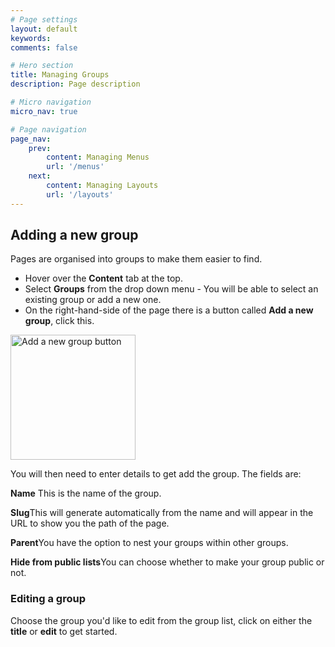 ```yaml
---
# Page settings
layout: default
keywords:
comments: false

# Hero section
title: Managing Groups
description: Page description

# Micro navigation
micro_nav: true

# Page navigation
page_nav:
    prev:
        content: Managing Menus
        url: '/menus'
    next:
        content: Managing Layouts
        url: '/layouts'
---
```


<h2 id="page-section1">Adding a new group</h2>
<p>Pages are organised into groups to make them easier to find.</p>
<ul>
    <li>Hover over the <strong>Content</strong> tab at the top.</li>
    <li>Select <strong>Groups</strong> from the drop down menu - You will be able to select an existing group or add a new one.</li> 
    <li>On the right-hand-side of the page there is a button called <strong>Add a new group</strong>, click this.</li>
</ul>
<img src="../images/new-group.png" style="width:200px" alt="Add a new group button">

<p>You will then need to enter details to get add the group. The fields are:</p>
<div class="callout callout--info">
    <p><strong>Name</strong> This is the name of the group.</p>
    <p><strong>Slug</strong>This will generate automatically from the name and will appear in the URL to show you the path of the page.</p>
    <p><strong>Parent</strong>You have the option to nest your groups within other groups.</p>
    <p><strong>Hide from public lists</strong>You can choose whether to make your group public or not.</p>
</div>
<h3 id="group-subsection">Editing a group</h3>
<p>Choose the group you'd like to edit from the group list, click on either the <strong>title</strong> or <strong>edit</strong> to get started.</p>






